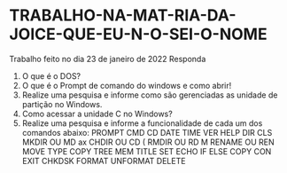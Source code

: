 # TRABALHO-NA-MAT-RIA-DA-JOICE-QUE-EU-N-O-SEI-O-NOME
Trabalho feito no dia 23 de janeiro de 2022
Responda
1. O que é o DOS?
2. O que é o Prompt de comando do windows e como abrir!
3. Realize uma pesquisa e informe como são gerenciadas as unidade de partição no Windows.
4. Como acessar a unidade C no Windows?
5. Realize uma pesquisa e informe a funcionalidade de cada um dos comandos abaixo:
PROMPT
CMD CD
DATE
TIME VER
HELP
DIR
CLS
MKDIR OU MD ax CHDIR OU CD (
RMDIR OU RD M RENAME OU REN
MOVE
TYPE
COPY TREE
MEM
TITLE
SET
ECHO
IF
ELSE
COPY CON 
EXIT
CHKDSK 
FORMAT
UNFORMAT 
DELETE
